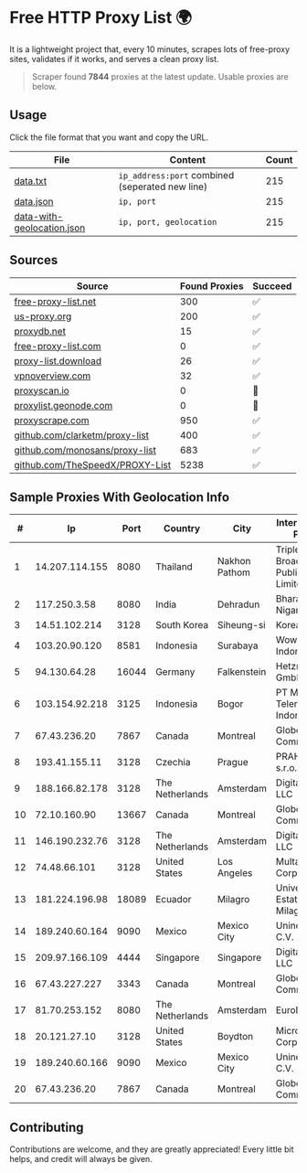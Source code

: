 
# Free HTTP Proxy List 🌍

It is a lightweight project that, every 10 minutes, scrapes lots of free-proxy sites, validates if it works, and serves a clean proxy list.


> Scraper found **7844** proxies at the latest update. Usable proxies are below.

## Usage

Click the file format that you want and copy the URL.


|File|Content|Count|
|----|-------|-----|
|[data.txt](https://raw.githubusercontent.com/themiralay/Proxy-List-World/master/data.txt)|`ip_address:port` combined (seperated new line)|215|
|[data.json](https://raw.githubusercontent.com/themiralay/Proxy-List-World/master/data.json)|`ip, port`|215|
|[data-with-geolocation.json](https://raw.githubusercontent.com/themiralay/Proxy-List-World/master/data-with-geolocation.json)|`ip, port, geolocation`|215|

## Sources

|Source|Found Proxies|Succeed|
|------|-------------|-------|
|[free-proxy-list.net](https://free-proxy-list.net)|300|✅|
|[us-proxy.org](https://www.us-proxy.org)|200|✅|
|[proxydb.net](http://proxydb.net)|15|✅|
|[free-proxy-list.com](https://free-proxy-list.com/?page=&port=&type%5B%5D=http&type%5B%5D=https&up_time=0&search=Search)|0|✅|
|[proxy-list.download](https://www.proxy-list.download/HTTP)|26|✅|
|[vpnoverview.com](https://vpnoverview.com/privacy/anonymous-browsing/free-proxy-servers)|32|✅|
|[proxyscan.io](https://www.proxyscan.io)|0|🚫|
|[proxylist.geonode.com](https://proxylist.geonode.com/api/proxy-list?limit=300&page=1&sort_by=lastChecked&sort_type=desc&protocols=http,https)|0|🚫|
|[proxyscrape.com](https://api.proxyscrape.com/v2/?request=displayproxies&protocol=http&timeout=10000&country=all&ssl=all&anonymity=all)|950|✅|
|[github.com/clarketm/proxy-list](https://raw.githubusercontent.com/clarketm/proxy-list/master/proxy-list-raw.txt)|400|✅|
|[github.com/monosans/proxy-list](https://raw.githubusercontent.com/monosans/proxy-list/main/proxies/http.txt)|683|✅|
|[github.com/TheSpeedX/PROXY-List](https://raw.githubusercontent.com/TheSpeedX/PROXY-List/master/http.txt)|5238|✅|


## Sample Proxies With Geolocation Info

|#|Ip|Port|Country|City|Internet Service Provider|
|-|--|----|-------|----|-------------------------|
|1|14.207.114.155|8080|Thailand|Nakhon Pathom|Triple T Broadband Public Company Limited|
|2|117.250.3.58|8080|India|Dehradun|Bharat Sanchar Nigam Ltd|
|3|14.51.102.214|3128|South Korea|Siheung-si|Korea Telecom|
|4|103.20.90.120|8581|Indonesia|Surabaya|Wowrack Indonesia|
|5|94.130.64.28|16044|Germany|Falkenstein|Hetzner Online GmbH|
|6|103.154.92.218|3125|Indonesia|Bogor|PT Mora Telematika Indonesia|
|7|67.43.236.20|7867|Canada|Montreal|GloboTech Communications|
|8|193.41.155.11|3128|Czechia|Prague|PRAHA12.com s.r.o.|
|9|188.166.82.178|3128|The Netherlands|Amsterdam|DigitalOcean, LLC|
|10|72.10.160.90|13667|Canada|Montreal|GloboTech Communications|
|11|146.190.232.76|3128|The Netherlands|Amsterdam|DigitalOcean, LLC|
|12|74.48.66.101|3128|United States|Los Angeles|Multacom Corporation|
|13|181.224.196.98|18089|Ecuador|Milagro|Universidad Estatal de Milagro|
|14|189.240.60.164|9090|Mexico|Mexico City|Uninet S.A. de C.V.|
|15|209.97.166.109|4444|Singapore|Singapore|DigitalOcean, LLC|
|16|67.43.227.227|3343|Canada|Montreal|GloboTech Communications|
|17|81.70.253.152|8080|The Netherlands|Amsterdam|EuroNet Internet|
|18|20.121.27.10|3128|United States|Boydton|Microsoft Corporation|
|19|189.240.60.166|9090|Mexico|Mexico City|Uninet S.A. de C.V.|
|20|67.43.236.20|7867|Canada|Montreal|GloboTech Communications|



## Contributing

Contributions are welcome, and they are greatly appreciated! Every
little bit helps, and credit will always be given.

